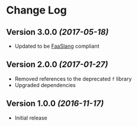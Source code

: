 # Change Log

## Version 3.0.0 *(2017-05-18)*

* Updated to be [FaaSlang](https://github.com/faaslang/faaslang) compliant

## Version 2.0.0 *(2017-01-27)*

* Removed references to the deprecated `f` library
* Upgraded dependencies

## Version 1.0.0 *(2016-11-17)*

* Initial release
